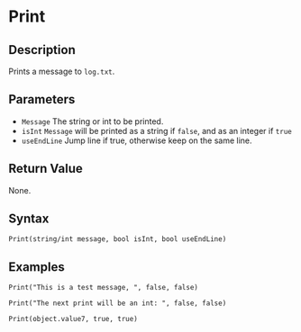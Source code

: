 # Print

## Description
Prints a message to `log.txt`.

## Parameters
- `Message`
The string or int to be printed.
- `isInt`
`Message` will be printed as a string if `false`, and as an integer if `true`
- `useEndLine`
Jump line if true, otherwise keep on the same line.

## Return Value
None.

## Syntax
```
Print(string/int message, bool isInt, bool useEndLine)
```

## Examples
```
Print("This is a test message, ", false, false)
```
```
Print("The next print will be an int: ", false, false)
```
```
Print(object.value7, true, true)
```